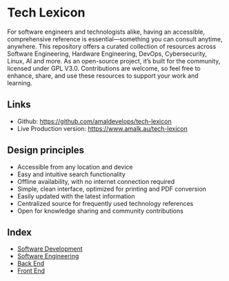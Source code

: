 # Tech Lexicon

For software engineers and technologists alike, having an accessible, comprehensive reference is essential—something you can consult anytime, anywhere. This repository offers a curated collection of resources across Software Engineering, Hardware Engineering, DevOps, Cybersecurity, Linux, AI and more. As an open-source project, it’s built for the community, licensed under GPL V3.0. Contributions are welcome, so feel free to enhance, share, and use these resources to support your work and learning.

## Links

* Github: https://github.com/amaldevelops/tech-lexicon
* Live Production version: https://www.amalk.au/tech-lexicon

## Design principles

* Accessible from any location and device
* Easy and intuitive search functionality
* Offline availability, with no internet connection required
* Simple, clean interface, optimized for printing and PDF conversion
* Easily updated with the latest information
* Centralized source for frequently used technology references
* Open for knowledge sharing and community contributions

## Index

- [Software Development](./software-development/README.md)
- [Software Engineering](./computer-engineering/README.md)
- [Back End](./software-development/backend/)
- [Front End](./software-development/frontend/)